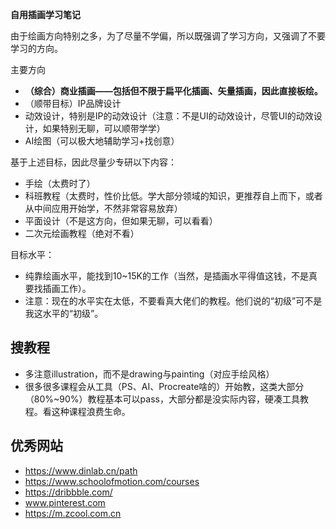 **自用插画学习笔记**

由于绘画方向特别之多，为了尽量不学偏，所以既强调了学习方向，又强调了不要学习的方向。

主要方向
* **（综合）商业插画——包括但不限于扁平化插画、矢量插画，因此直接板绘。**
* （顺带目标）IP品牌设计
* 动效设计，特别是IP的动效设计（注意：不是UI的动效设计，尽管UI的动效设计，如果特别无聊，可以顺带学学）
* AI绘图（可以极大地辅助学习+找创意）

基于上述目标，因此尽量少专研以下内容：
* 手绘（太费时了）
* 科班教程（太费时，性价比低。学大部分领域的知识，更推荐自上而下，或者从中间应用开始学，不然非常容易放弃）
* 平面设计（不是这方向，但如果无聊，可以看看）
* 二次元绘画教程（绝对不看）

目标水平：
* 纯靠绘画水平，能找到10~15K的工作（当然，是插画水平得值这钱，不是真要找插画工作）。
* 注意：现在的水平实在太低，不要看真大佬们的教程。他们说的“初级”可不是我这水平的“初级”。


## 搜教程

* 多注意illustration，而不是drawing与painting（对应手绘风格）
* 很多很多课程会从工具（PS、AI、Procreate啥的）开始教，这类大部分（80%~90%）教程基本可以pass，大部分都是没实际内容，硬凑工具教程。看这种课程浪费生命。

## 优秀网站
* https://www.dinlab.cn/path
* https://www.schoolofmotion.com/courses
* https://dribbble.com/
* www.pinterest.com
* https://m.zcool.com.cn